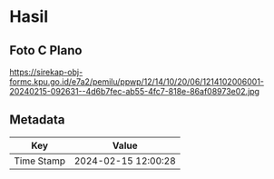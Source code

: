 # Hasil

## Foto C Plano

https://sirekap-obj-formc.kpu.go.id/e7a2/pemilu/ppwp/12/14/10/20/06/1214102006001-20240215-092631--4d6b7fec-ab55-4fc7-818e-86af08973e02.jpg


## Metadata

| Key        | Value               |
| ---------- | ------------------- |
| Time Stamp | 2024-02-15 12:00:28 |



